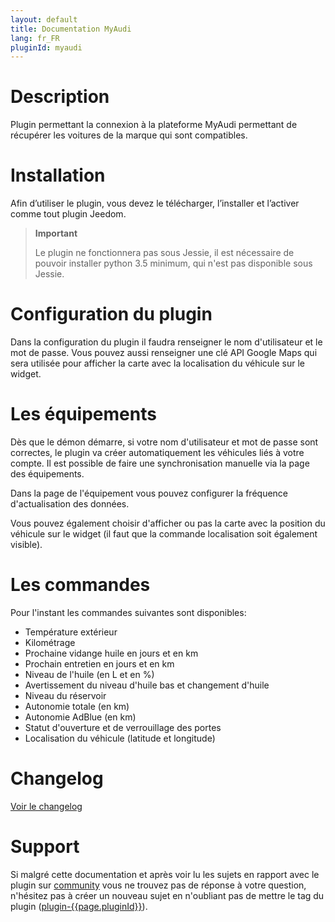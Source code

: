 ```yaml
---
layout: default
title: Documentation MyAudi
lang: fr_FR
pluginId: myaudi
---
```


# Description

Plugin permettant la connexion à la plateforme MyAudi permettant de récupérer les voitures de la marque qui sont compatibles.

# Installation

Afin d’utiliser le plugin, vous devez le télécharger, l’installer et l’activer comme tout plugin Jeedom.

> **Important**
>
> Le plugin ne fonctionnera pas sous Jessie, il est nécessaire de pouvoir installer python 3.5 minimum, qui n'est pas disponible sous Jessie.

# Configuration du plugin

Dans la configuration du plugin il faudra renseigner le nom d'utilisateur et le mot de passe.
Vous pouvez aussi renseigner une clé API Google Maps qui sera utilisée pour afficher la carte avec la localisation du véhicule sur le widget.

# Les équipements

Dès que le démon démarre, si votre nom d'utilisateur et mot de passe sont correctes, le plugin va créer automatiquement les véhicules liés à votre compte.
Il est possible de faire une synchronisation manuelle via la page des équipements.

Dans la page de l'équipement vous pouvez configurer la fréquence d'actualisation des données.

Vous pouvez également choisir d'afficher ou pas la carte avec la position du véhicule sur le widget (il faut que la commande localisation soit également visible).

# Les commandes

Pour l'instant les commandes suivantes sont disponibles:

- Température extérieur
- Kilométrage
- Prochaine vidange huile en jours et en km
- Prochain entretien en jours et en km
- Niveau de l'huile (en L et en %)
- Avertissement du niveau d'huile bas et changement d'huile
- Niveau du réservoir
- Autonomie totale (en km)
- Autonomie AdBlue (en km)
- Statut d'ouverture et de verrouillage des portes
- Localisation du véhicule (latitude et longitude)

# Changelog

[Voir le changelog](./changelog)

# Support

Si malgré cette documentation et après voir lu les sujets en rapport avec le plugin sur [community]({{site.forum}}/tags/plugin-{{page.pluginId}}) vous ne trouvez pas de réponse à votre question, n'hésitez pas à créer un nouveau sujet en n'oubliant pas de mettre le tag du plugin ([plugin-{{page.pluginId}}]({{site.forum}}/tags/plugin-{{page.pluginId}})).
